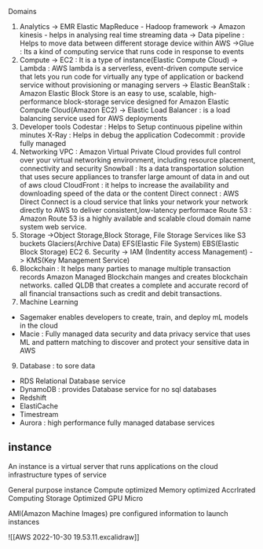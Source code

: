 Domains

1. Analytics
    -> EMR Elastic MapReduce - Hadoop framework
    -> Amazon kinesis - helps in analysing real time streaming data 
    -> Data pipeline :  Helps to move data between different storage device within AWS
    ->Glue : Its a kind of computing service that runs code in response to events
2. Compute 
   -> EC2 : It is a type of instance(Elastic Compute Cloud)
   -> Lambda : AWS lambda is a serverless, event-driven compute service that lets you run code for virtually any type of application or backend service without provisioning or managing servers
    -> Elastic BeanStalk : Amazon Elastic Block Store is an easy to use, scalable, high-performance block-storage service designed for Amazon Elastic Compute Cloud(Amazon EC2)
     -> Elastic Load Balancer : is a load balancing service used for AWS deployments
3. Developer tools
    Codestar : Helps to Setup continuous pipeline within minutes
    X-Ray : Helps in debug the application
    Codecommit : provide fully managed
4. Networking 
    VPC : Amazon Virtual Private Cloud  provides full control over your virtual networking environment, including resource placement, connectivity and security
    Snowball : Its a data transportation solution that uses secure appliances to transfer large amount of data in and out of aws cloud
    CloudFront : it helps to increase the availability and downloading speed of the data or the content
    Direct connect : AWS Direct Connect is a cloud service that links your network your network directly to AWS to deliver consistent,low-latency performace
    Route 53 : Amazon Route 53 is a highly available and scalable cloud domain name system web service.
 5. Storage
      ->Object Storage,Block Storage, File Storage
      Services like
      S3 buckets
      Glaciers(Archive Data)
      EFS(Elastic File System)
      EBS(Elastic Block Storage)
      EC2
    6. Security 
      -> IAM (Indentity access Management)
      -> KMS(Key Management Service)
7. Blockchain : It helps many parties to manage multiple transaction records Amazon Managed Blockchain manges and creates blockchain networks. called QLDB that creates a complete and accurate record of all financial transactions such as credit and debit transactions.
8. Machine Learning
 - Sagemaker enables developers to create, train, and deploy mL models in the cloud
 - Macie : Fully managed data security and data privacy service that uses ML and pattern matching to discover and protect your sensitive data in AWS
 9. Database : to sore data
  - RDS Relational Database service
  - DynamoDB : provides Database service for no sql databases
  - Redshift
  - ElastiCache
  - Timestream
  - Aurora : high performance fully managed database services


  ## instance
An instance is a virtual server that runs applications on the cloud infrastructure
types of service

General purpose instance
Compute optimized
Memory optimized
Accrlrated Computing
Storage Optimized
GPU
Micro

AMI(Amazon Machine Images)
  pre configured information to launch instances


![[AWS 2022-10-30 19.53.11.excalidraw]]


